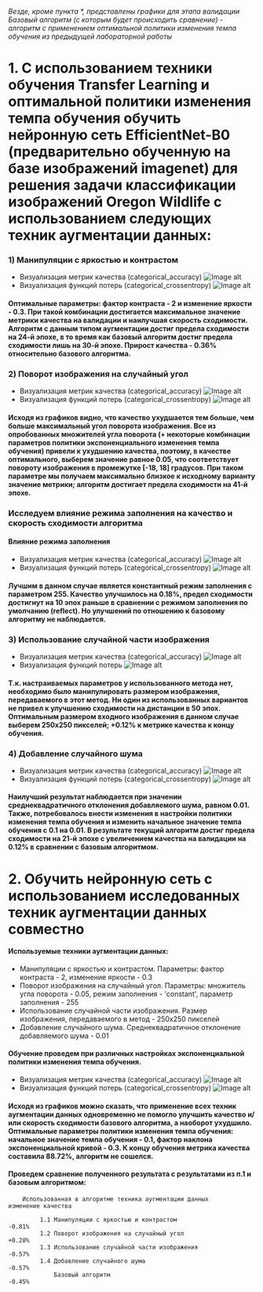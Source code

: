 *Везде, кроме пункта \*, представлены графики для этапа валидации*    
*Базовый алгоритм (с которым будет происходить сравнение) - алгоритм с применением оптимальной политики изменения темпа обучения из предыдущей лабораторной работы*
# 1. С использованием техники обучения Transfer Learning и оптимальной политики изменения темпа обучения обучить нейронную сеть EfficientNet-B0 (предварительно обученную на базе изображений imagenet) для решения задачи классификации изображений Oregon Wildlife с использованием следующих техник аугментации данных: 
  ### 1) Манипуляции с яркостью и контрастом
  * Визуализация метрик качества (categorical_accuracy)
  ![Image alt](https://github.com/Mariwannaxsfzx/RFaCT-labs/blob/main/lab4/graphs/contrast%20%26%20brightness/contrast%26brightness_categorical_accuracy.png)
  * Визуализация функций потерь (categorical_crossentropy)
  ![Image alt](https://github.com/Mariwannaxsfzx/RFaCT-labs/blob/main/lab4/graphs/contrast%20%26%20brightness/contrast%26brightness_loss.png)
  #### Оптимальные параметры: фактор контраста - 2 и изменение яркости - 0.3. При такой комбинации достигается максимальное значение метрики качества на валидации и наилучшая скорость сходимости. Алгоритм с данным типом аугментации достиг предела сходимости на 24-й эпохе, в то время как базовый алгоритм достиг предела сходимости лишь на 30-й эпохе. Прирост качества - 0.36% относительно базового алгоритма.
  ### 2) Поворот изображения на случайный угол
  * Визуализация метрик качества (categorical_accuracy)
  ![Image alt](https://github.com/Mariwannaxsfzx/RFaCT-labs/blob/main/lab4/graphs/random%20rotation/random_rotation_categorical_accuracy.png)
  * Визуализация функций потерь (categorical_crossentropy)
  ![Image alt](https://github.com/Mariwannaxsfzx/RFaCT-labs/blob/main/lab4/graphs/random%20rotation/random_rotation_loss.png)    
  #### Исходя из графиков видно, что качество ухудшается тем больше, чем больше максимальный угол поворота изображения. Все из опробованных множителей угла поворота (+ некоторые комбинации параметров политики экспоненциального изменения темпа обучения) привели к ухудшению качества, поэтому, в качестве оптимального, выберем значение равное 0.05, что соответствует повороту изображения в промежутке [-18, 18] градусов. При таком параметре мы получаем максимально близкое к исходному варианту значение метрики; алгоритм достигает предела сходимости на 41-й эпохе.     
  ### Исследуем влияние режима заполнения на качество и скорость сходимости алгоритма
  #### Влияние режима заполнения 
  * Визуализация метрик качества (categorical_accuracy)
  ![Image alt](https://github.com/Mariwannaxsfzx/RFaCT-labs/blob/main/lab4/graphs/random%20rotation/random_rotation_fill_modes_categorical_accuracy.png)
  * Визуализация функций потерь (categorical_crossentropy)
  ![Image alt](https://github.com/Mariwannaxsfzx/RFaCT-labs/blob/main/lab4/graphs/random%20rotation/random_rotation_fill_modes_loss.png)
  #### Лучшим в данном случае является константный режим заполнения с параметром 255. Качество улучшилось на 0.18%, предел сходимости достигнут на 10 эпох раньше в сравнении с режимом заполнения по умолчанию (reflect). Но улучшений по отношению к базовому алгоритму не наблюдается.
  ### 3) Использование случайной части изображения
  * Визуализация метрик качества (categorical_accuracy)
  ![Image alt](https://github.com/Mariwannaxsfzx/RFaCT-labs/blob/main/lab4/graphs/random_crop/random_crop_categorical_accuracy.png)
  * Визуализация функций потерь 
  ![Image alt](https://github.com/Mariwannaxsfzx/RFaCT-labs/blob/main/lab4/graphs/random_crop/random_crop_loss.png)
  #### Т.к. настраиваемых параметров у использованного метода нет, необходимо было манипулировать размером изображения, передаваемого в этот метод. Ни один из использованных вариантов не привел к улучшению сходимости на дистанции в 50 эпох. Оптимальным размером входного изображения в данном случае выберем 250х250 пикселей; +0.12% к метрике качества к концу обучения.
  ### 4) Добавление случайного шума
  * Визуализация метрик качества (categorical_accuracy)
  ![Image alt](https://github.com/Mariwannaxsfzx/RFaCT-labs/blob/main/lab4/graphs/random_noise/random_noise_categorical_accuracy.png)
  * Визуализация функций потерь (categorical_crossentropy)
  ![Image alt](https://github.com/Mariwannaxsfzx/RFaCT-labs/blob/main/lab4/graphs/random_noise/random_noise_loss.png)
  #### Наилучший результат наблюдается при значении среднеквадратичного отклонения добавляемого шума, равном 0.01. Также, потребовалось внести изменения в настройки политики изменения темпа обучения и изменить начальное значение темпа обучения с 0.1 на 0.01. В результате текущий алгоритм достиг предела сходимости на 21-й эпохе с увеличением качества на валидации на 0.12% в сравнении с базовым алгоритмом.
# 2. Обучить нейронную сеть с использованием исследованных техник аугментации данных совместно
#### Используемые техники аугментации данных:    
* Манипуляции с яркостью и контрастом. Параметры: фактор контраста - 2, изменение яркости - 0.3
* Поворот изображения на случайный угол. Параметры: множитель угла поворота - 0.05, режим заполнения - 'constant', параметр заполнения - 255   
* Использование случайной части изображения. Размер изображения, передаваемого в метод - 250х250 пикселей
* Добавление случайного шума. Среднеквадратичное отклонение добавляемого шума - 0.01
#### Обучение проведем при различных настройках экспоненциальной политики изменения темпа обучения. 
* Визуализация метрик качества (categorical_accuracy)
  ![Image alt](https://github.com/Mariwannaxsfzx/RFaCT-labs/blob/main/lab4/graphs/union/union_categorical_accuracy.png)
* Визуализация функций потерь (categorical_crossentropy)
  ![Image alt](https://github.com/Mariwannaxsfzx/RFaCT-labs/blob/main/lab4/graphs/union/union_loss.png)
#### Исходя из графиков можно сказать, что применение всех техник аугментации данных одновременно не помогло улучшить качество и/или скорость сходимости базового алгоритма, а наоборот ухудшило. Оптимальные параметры политики изменения темпа обучения: начальное значение темпа обучения - 0.1, фактор наклона экспоненциальной кривой - 0.3. К концу обучения метрика качества составила 88.72%, алгоритм не сошелся. 
#### Проведем сравнение полученного результата с результатами из п.1 и базовым алгоритмом:  
```
    Использованная в алгоритме техника аугментации данных               изменение качества 

         1.1 Манипуляции с яркостью и контрастом                              -0.81%
         1.2 Поворот изображения на случайный угол                            +0.28% 
         1.3 Использование случайной части изображения                        -0.57%
         1.4 Добавление случайного шума                                       -0.57%  
             Базовый алгоритм                                                 -0.45%
```
